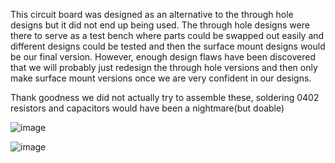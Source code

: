 This circuit board was designed as an alternative to the through hole designs but it did not end up being used. The through hole designs were there to serve as a test bench where parts could be swapped out easily and different designs could be tested and then the surface mount designs would be our final version. However, enough design flaws have been discovered that we will probably just redesign the through hole versions and then only make surface mount versions once we are very confident in our designs.

Thank goodness we did not actually try to assemble these, soldering 0402 resistors and capacitors would have been a nightmare(but doable)

![image](https://github.com/PetervandenDoel/soundLocalizationHardware/assets/73015873/190cdb58-fa8e-480b-bf4e-937d2bf105f9)

![image](https://github.com/PetervandenDoel/soundLocalizationHardware/assets/73015873/7475415a-3f9f-41d8-98f4-bae59816b238)
